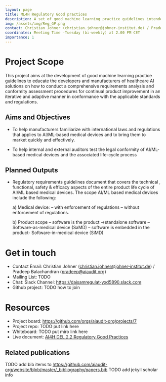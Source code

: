 ```yaml
---
layout: page
title: ML4H Regulatory Good practices
description: A set of good machine learning practice guidelines intended to educate the developers and manufacturers of healthcare AI solutions to ensure regulatory compliance for the AI based Medical Devices 
img: /assets/img/Reg_GP.png
contact: Christian Johner (christian.johner@johner-institut.de) / Pradeep Balachandran (pradeep@aiaudit.org)
coordinates: Meeting Time -Tuesday (bi-weekly) at 2.00 PM CET
importance: 1
---
```


# Project Scope
This project aims at the development of good machine learning practice guidelines to educate the developers and manufacturers of healthcare AI solutions on how to conduct a comprehensive requirements analysis and conformity assessment procedures for continual product improvement in an iterative and adaptive manner in conformance with the applicable standards and regulations.

## Aims and Objectives
* To help manufacturers familiarize with international laws and regulations that applies to AI/ML-based medical devices and to bring them to market quickly and effectively.

* To help internal and external auditors test the legal conformity of AI/ML-based medical devices and the associated life-cycle process

## Planned Outputs

* Regulatory requirements guidelines document that covers the technical , functional, safety & efficacy aspects of the entire product life cycle of AI/ML based medical devices. The scope AI/ML based medical devices include the following:

  a) Medical device:
    –	with enforcement of regulations
    –	without enforcement of regulations.

  b) Product scope
    –	software is the product ->standalone software –Software-as-medical device (SaMD)
    –	software is embedded in the product- Software-in-medical device (SiMD)


# Get in touch
* Contact Email: Christian Johner (christian.johner@johner-institut.de) / Pradeep Balachandran (pradeep@aiaudit.org)
* Mailing List: TODO
* Chat: Slack Channel: https://daisamregulat-yxd5890.slack.com
* Github project: TODO how to join

# Resources
* Project board: https://github.com/orgs/aiaudit-org/projects/7
* Project repo: TODO put link here
* Whiteboard: TODO put miro link here
* Live document: [AI4H DEL 2.2 Regulatory Good Practices ](https://extranet.itu.int/sites/itu-t/focusgroups/ai4h/_layouts/15/WopiFrame.aspx?sourcedoc=%7B828882B2-4941-452C-8A61-F4DDE5802C2A%7D&file=FGAI4H-K-039.docx&action=default&CT=1613737029587&OR=DocLibClassicUI)

## Related publications
TODO add bib items to https://github.com/aiaudit-org/website/blob/master/_bibliography/papers.bib
TODO add jekyll scholar info


   
   
     
